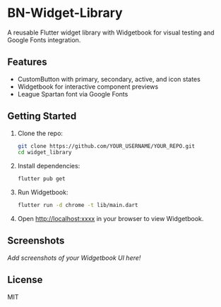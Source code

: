 # BN-Widget-Library

A reusable Flutter widget library with Widgetbook for visual testing and Google Fonts integration.

## Features

- CustomButton with primary, secondary, active, and icon states
- Widgetbook for interactive component previews
- League Spartan font via Google Fonts

## Getting Started

1. Clone the repo:

   ```sh
   git clone https://github.com/YOUR_USERNAME/YOUR_REPO.git
   cd widget_library
   ```

2. Install dependencies:

   ```sh
   flutter pub get
   ```

3. Run Widgetbook:

   ```sh
   flutter run -d chrome -t lib/main.dart
   ```

4. Open [http://localhost:xxxx](http://localhost:xxxx) in your browser to view Widgetbook.

## Screenshots

_Add screenshots of your Widgetbook UI here!_

## License

MIT
